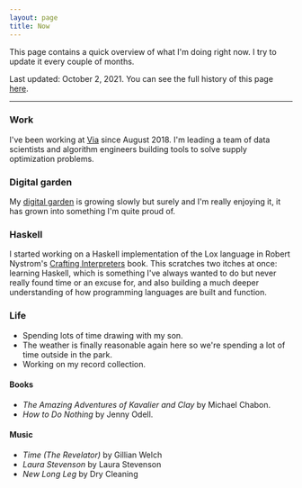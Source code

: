 ```yaml
---
layout: page
title: Now
---
```


This page contains a quick overview of what I'm doing right now. I try to update it every couple of months. 

Last updated: October 2, 2021. You can see the full history of this page [here](https://github.com/clintonboys/clintonboys.github.io/commits/master/now/index.md). 

---

### Work

I've been working at [Via](http://ridewithvia.com) since August 2018. I'm leading a team of data scientists and algorithm engineers building tools to solve supply optimization problems.

### Digital garden

My [digital garden](https://mtsolitary.com) is growing slowly but surely and I'm really enjoying it, it has grown into something I'm quite proud of. 

### Haskell 

I started working on a Haskell implementation of the Lox language in Robert Nystrom's [Crafting Interpreters](https://craftinginterpreters.com) book. This scratches two itches at once: learning Haskell, which is something I've always wanted to do but never really found time or an excuse for, and also building a much deeper understanding of how programming languages are built and function. 

### Life

- Spending lots of time drawing with my son.
- The weather is finally reasonable again here so we're spending a lot of time outside in the park.
- Working on my record collection. 

#### Books

- *The Amazing Adventures of Kavalier and Clay* by Michael Chabon.
- *How to Do Nothing* by Jenny Odell. 

#### Music

- *Time (The Revelator)* by Gillian Welch
- *Laura Stevenson* by Laura Stevenson
- *New Long Leg* by Dry Cleaning
